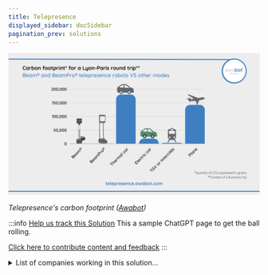 ```yaml
---
title: Telepresence
displayed_sidebar: docSidebar
pagination_prev: solutions
---
```

![CO2 emissions per Lyon-Paris round trip: telepresence robots 0kg, combustion car 179.80kg, electric car 18.44kg, train 2.82kg, airplane 142kg.](/../static/img/telepresence.png)

*Telepresence's carbon footprint ([Awabot](https://awabot.com/en/telepresence-robot-carbon-footprint/))*

:::info [Help us track this Solution](contribute)
This a sample ChatGPT page to get the ball rolling.

[Click here to contribute content and feedback](contribute)
:::

<details>
        <summary>List of companies working in this solution...</summary>
         <em>Note: this is an experimental feature. Accuracy not guaranteed</em>
        <div>
            <ul>
             
                <li><a href="https://x.company">X, The Moonshot Factory</a></li>
            
                <li><a href="https://www.g2vp.com/">G2vp</a></li>
            
                <li><a href="https://interface.com">Interface</a></li>
            
                <li><a href="https://www.usv.com/">Usv</a></li>
            
                <li><a href="https://nan">Climate Jobs List</a></li>
            
                <li><a href="https://drone-hopper.com">Dronehopper</a></li>
            
                <li><a href="https://www.byton.com/">Byton</a></li>
            
                <li><a href="https://bit.ly/abvme">A Billion Veg</a></li>
            
                <li><a href="https://ehang.com/index.html">Ehang</a></li>
            
            </ul>
        </div>
        </details>


:::company
  #### [View open jobs in this Solution](https://climatebase.org/jobs?l=&q=&drawdown_solutions=Telepresence)
:::

## Overview
**Climate Technology Solution**: Telepresence

## Progress Made
- **Emission Reduction Technologies**: Telepresence has significantly reduced greenhouse gas emissions through technologies like carbon capture and storage, renewable energy, electric vehicles, and energy efficiency.
- **Leading Contributors**: Companies like Carbon Engineering, Renewable Energy Systems, and Tesla Motors have played a major role in developing these technologies.

## Lessons Learned
- **Emission Reduction Importance**: Telepresence's role in reducing emissions from travel is crucial for climate change mitigation.
- **Continued Innovation**: Ongoing innovation in Telepresence and related technologies is essential for sustained emissions reduction.
- **Value of Partnerships**: Partnerships between businesses, organizations, and technology providers enhance the effective use of Telepresence.

## Challenges Ahead
- **Scaling Up**: Scaling Telepresence to accommodate more users and making it more affordable.
- **Cost Barrier**: The cost of Telepresence technology can hinder wider adoption.
- **Infrastructure Requirement**: High-speed internet infrastructure is necessary for effective Telepresence implementation.
- **Awareness Gap**: More awareness about Telepresence's potential to reduce emissions is needed.

## Best Path Forward
- **Awareness and Education**: Increase public awareness about Telepresence's benefits in climate change mitigation.
- **Infrastructure Investment**: Encourage governments and businesses to invest in Telepresence infrastructure.
- **Research and Studies**: Collaborate with research institutions for comprehensive studies on Telepresence's effectiveness.
- **Global Implementation**: Support and fund Telepresence adoption in communities worldwide.

